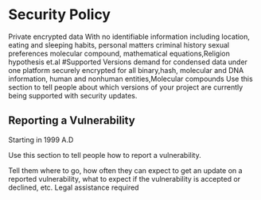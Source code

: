 # Security Policy
Private encrypted data With no identifiable information including location, eating and sleeping habits, personal matters criminal history sexual preferences
 molecular compound, mathematical equations,Religion hypothesis et.al
#Supported Versions
demand for condensed data under one platform securely encrypted for all binary,hash, molecular and DNA information, human and nonhuman entities,Molecular compounds
Use this section to tell people about which versions of your project are
currently being supported with security updates.

## Reporting a Vulnerability
Starting in 1999 A.D

Use this section to tell people how to report a vulnerability.

Tell them where to go, how often they can expect to get an update on a
reported vulnerability, what to expect if the vulnerability is accepted or
declined, etc.
Legal assistance required
